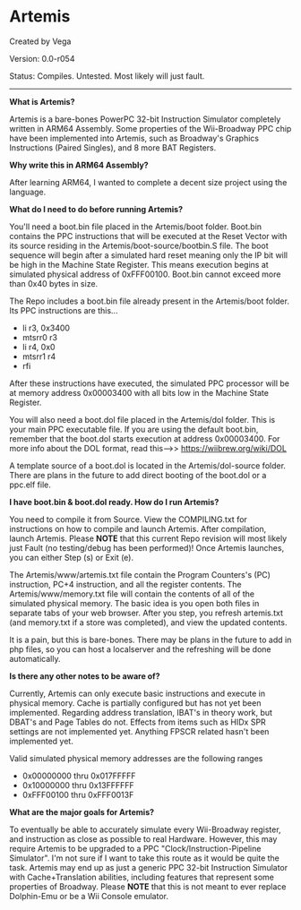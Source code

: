 # Artemis

Created by Vega

Version: 0.0-r054

Status: Compiles. Untested. Most likely will just fault.

---

**What is Artemis?**

Artemis is a bare-bones PowerPC 32-bit Instruction Simulator completely written in ARM64 Assembly. Some properties of the Wii-Broadway PPC chip have been implemented into Artemis, such as Broadway's Graphics Instructions (Paired Singles), and 8 more BAT Registers.

**Why write this in ARM64 Assembly?**

After learning ARM64, I wanted to complete a decent size project using the language.

**What do I need to do before running Artemis?**

You'll need a boot.bin file placed in the Artemis/boot folder. Boot.bin contains the PPC instructions that will be executed at the Reset Vector with its source residing in the Artemis/boot-source/bootbin.S file. The boot sequence will begin after a simulated hard reset meaning only the IP bit will be high in the Machine State Register. This means execution begins at simulated physical address of 0xFFF00100. Boot.bin cannot exceed more than 0x40 bytes in size.

The Repo includes a boot.bin file already present in the Artemis/boot folder. Its PPC instructions are this...

* li r3, 0x3400
* mtsrr0 r3
* li r4, 0x0
* mtsrr1 r4
* rfi

After these instructions have executed, the simulated PPC processor will be at memory address 0x00003400 with all bits low in the Machine State Register.

You will also need a boot.dol file placed in the Artemis/dol folder. This is your main PPC executable file. If you are using the default boot.bin, remember that the boot.dol starts execution at address 0x00003400. For more info about the DOL format, read this-->> https://wiibrew.org/wiki/DOL

A template source of a boot.dol is located in the Artemis/dol-source folder. There are plans in the future to add direct booting of the boot.dol or a ppc.elf file.

**I have boot.bin & boot.dol ready. How do I run Artemis?**

You need to compile it from Source. View the COMPILING.txt for instructions on how to compile and launch Artemis. After compilation, launch Artemis. Please **NOTE** that this current Repo revision will most likely just Fault (no testing/debug has been performed)! Once Artemis launches, you can either Step (s) or Exit (e).

The Artemis/www/artemis.txt file contain the Program Counters's (PC) instruction, PC+4 instruction, and all the register contents. The Artemis/www/memory.txt file will contain the contents of all of the simulated physical memory. The basic idea is you open both files in separate tabs of your web browser. After you step, you refresh artemis.txt (and memory.txt if a store was completed), and view the updated contents.

It is a pain, but this is bare-bones. There may be plans in the future to add in php files, so you can host a localserver and the refreshing will be done automatically.

**Is there any other notes to be aware of?**

Currently, Artemis can only execute basic instructions and execute in physical memory. Cache is partially configured but has not yet been implemented. Regarding address translation, IBAT's in theory work, but DBAT's and Page Tables do not. Effects from items such as HIDx SPR settings are not implemented yet. Anything FPSCR related hasn't been implemented yet.

Valid simulated physical memory addresses are the following ranges
* 0x00000000 thru 0x017FFFFF
* 0x10000000 thru 0x13FFFFFF
* 0xFFF00100 thru 0xFFF0013F

**What are the major goals for Artemis?**

To eventually be able to accurately simulate every Wii-Broadway register, and instruction as close as possible to real Hardware. However, this may require Artemis to be upgraded to a PPC "Clock/Instruction-Pipeline Simulator". I'm not sure if I want to take this route as it would be quite the task. Artemis may end up as just a generic PPC 32-bit Instruction Simulator with Cache+Translation abilities, including features that represent some properties of Broadway. Please **NOTE** that this is not meant to ever replace Dolphin-Emu or be a Wii Console emulator.
